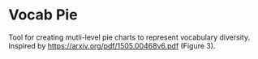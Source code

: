 # Vocab Pie

Tool for creating mutli-level pie charts to represent vocabulary
diversity. Inspired by https://arxiv.org/pdf/1505.00468v6.pdf (Figure
3).

